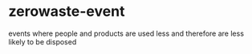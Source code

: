 # zerowaste-event
events where people and products are used less and therefore are less likely to be disposed
